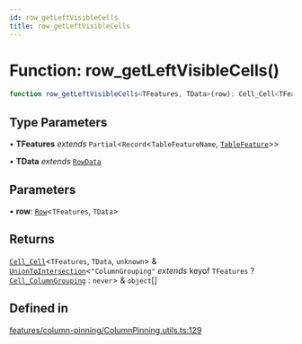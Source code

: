 ```yaml
---
id: row_getLeftVisibleCells
title: row_getLeftVisibleCells
---
```


# Function: row\_getLeftVisibleCells()

```ts
function row_getLeftVisibleCells<TFeatures, TData>(row): Cell_Cell<TFeatures, TData, unknown> & UnionToIntersection<"ColumnGrouping" extends keyof TFeatures ? Cell_ColumnGrouping : never> & object[]
```

## Type Parameters

• **TFeatures** *extends* `Partial`\<`Record`\<`TableFeatureName`, [`TableFeature`](../interfaces/tablefeature.md)\>\>

• **TData** *extends* [`RowData`](../type-aliases/rowdata.md)

## Parameters

• **row**: [`Row`](../type-aliases/row.md)\<`TFeatures`, `TData`\>

## Returns

[`Cell_Cell`](../interfaces/cell_cell.md)\<`TFeatures`, `TData`, `unknown`\> & [`UnionToIntersection`](../type-aliases/uniontointersection.md)\<`"ColumnGrouping"` *extends* keyof `TFeatures` ? [`Cell_ColumnGrouping`](../interfaces/cell_columngrouping.md) : `never`\> & `object`[]

## Defined in

[features/column-pinning/ColumnPinning.utils.ts:129](https://github.com/TanStack/table/blob/main/packages/table-core/src/features/column-pinning/ColumnPinning.utils.ts#L129)
